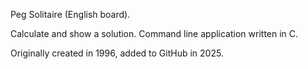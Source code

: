 Peg Solitaire (English board).

Calculate and show a solution.
Command line application written in C.

Originally created in 1996, added to GitHub in 2025.


